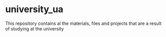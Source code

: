 # university_ua
This repository contains al the materials, files and projects that are a result of studying at the university
